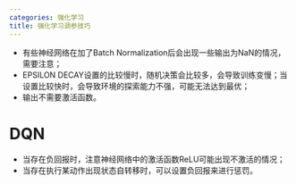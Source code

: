 ```yaml
---
categories: 强化学习
title: 强化学习调参技巧
---
```


- 有些神经网络在加了Batch Normalization后会出现一些输出为NaN的情况，需要注意；
- EPSILON DECAY设置的比较慢时，随机决策会比较多，会导致训练变慢；当设置比较快时，会导致环境的探索能力不强，可能无法达到最优；
- 输出不需要激活函数。

# DQN

- 当存在负回报时，注意神经网络中的激活函数ReLU可能出现不激活的情况；
- 当存在执行某动作出现状态自转移时，可以设置负回报来进行惩罚。